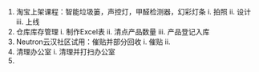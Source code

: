 1. 淘宝上架课程：智能垃圾篓，声控灯，甲醛检测器，幻彩灯条
  i.   拍照
  ii.  设计
  iii. 上线
2. 仓库库存管理
  i.   制作Excel表
  ii.  清点产品数量
  iii. 产品登记入库
3. Neutron云汉社区试用：催贴并部分回收
  i.   催贴
  ii.  
4. 清理办公室
  i.   清理并打扫办公室
5. 

